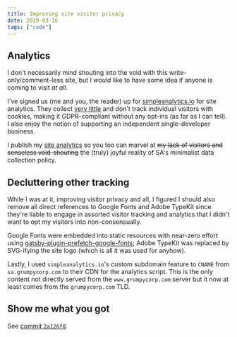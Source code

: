```yaml
---
title: Improving site visitor privacy
date: 2019-03-16
tags: ["code"]
---
```


## Analytics

I don't necessarily mind shouting into the void with this write-only/comment-less site,
but I _would_ like to have some idea if anyone is coming to visit _at all_.

I've signed us (me and you, the reader) up for [simpleanalytics.io](https://simpleanalytics.io)
for site analytics. They collect [very little](https://simpleanalytics.io/what-we-collect)
and don't track individual visitors with cookies, making it GDPR-compliant without any opt-ins (as far as I can tell).
I also enjoy the notion of supporting an independent single-developer business.

I publish my [site analytics](https://simpleanalytics.io/grumpycorp.com) so you too can marvel at
~~my lack of visitors and senseless void-shouting~~ the (truly) joyful reality of SA's minimalist data collection policy.

## Decluttering other tracking

While I was at it, improving visitor privacy and all, I figured I should also remove all direct references to Google Fonts and Adobe TypeKit
since they're liable to engage in assorted visitor tracking and analytics that I didn't want to opt my visitors into non-consensually.

Google Fonts were embedded into static resources with near-zero effort using [gatsby-plugin-prefetch-google-fonts](https://www.gatsbyjs.org/packages/gatsby-plugin-prefetch-google-fonts/);
Adobe TypeKit was replaced by SVG-ifying the site logo (which is all it was used for anyhow).

Lastly, I used `simpleanalytics.io`'s custom subdomain feature to `CNAME` from `sa.grumpycorp.com` to their CDN
for the analytics script. This is the only content not directly served from the `www.grumpycorp.com` server
but it now at least comes from the `grumpycorp.com` TLD.

## Show me what you got

See [commit `2a126f0`](https://github.com/rgiese/www-grumpycorp-com/commit/2a126f04529287918922aa1682bbafaaa22c2416).
